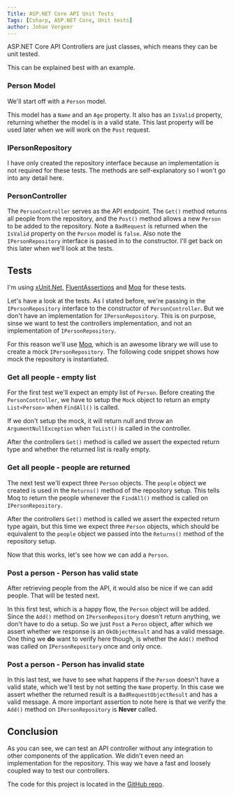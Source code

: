 ```yaml
---
Title: ASP.NET Core API Unit Tests
Tags: [Csharp, ASP.NET Core, Unit tests]
author: Johan Vergeer
---
```


ASP.NET Core API Controllers are just classes, which means they can be unit tested.

This can be explained best with an example. 

### Person Model

We'll start off with a `Person`  model.

<?# Gist 300a7aebba5bfd1b62f4fb2f468533ca /?>

This model has a `Name` and an `Age` property. It also has an `IsValid` property, returning whether the model is in a valid state. 
This last property will be used later when we will work on the `Post` request.

### IPersonRepository

I have only created the repository interface because an implementation is not required for these tests.
The methods are self-explanatory so I won't go into any detail here.

<?# Gist 89cb91b85a273bd5a472900f56988edf /?>

### PersonController

The `PersonController` serves as the API endpoint.
The `Get()` method returns all people from the repository, and the `Post()` method allows a new `Person` to be added to the repository. Note a `BadRequest` is returned when the `IsValid` property on the `Person` model is `false`. Also note the `IPersonRepository` interface is passed in to the constructor. I'll get back on this later when we'll look at the tests.

<?# Gist b515c0ff18a6bd695080f0c01190508d /?>

## Tests

<?# Note ?>
I'm using [xUnit.Net](https://xunit.net/), [FluentAssertions](https://fluentassertions.com/) and [Moq](https://github.com/Moq/moq4/wiki/Quickstart) for these tests.
<?#/ Note ?>

Let's have a look at the tests. As I stated before, we're passing in the `IPersonRepository` interface to the constructor of `PersonController`. But we don't have an implementation for `IPersonRepository`. This is on purpose, sinse we want to test the controllers implementation, and not an implementation of `IPersonRepository`.

For this reason we'll use [Moq](https://github.com/Moq/moq4/wiki/Quickstart), which is an awesome library we will use to create a mock `IPersonRepository`. The following code snippet shows how mock the repository is instantiated.

<?# Gist 11795a249d1589e0bd43ba3119366e47 /?>

### Get all people - empty list

For the first test we'll expect an empty list of `Person`. Before creating the `PersonController`, we have to setup the `Mock` object to return an empty `List<Person>` when `FindAll()` is called.

<?# Warning ?>
If we don't setup the mock, it will return null and throw an `ArgumentNullException` when `ToList()` is called in the controller.
<?#/ Warning ?>

After the controllers `Get()` method is called we assert the expected return type and whether the returned list is really empty.

<?# Gist ccafc0ad059dea8e01ff419eb69de555 /?>

### Get all people - people are returned

The next test we'll expect three `Person` objects. The `people` object we created is used in the `Returns()` method of the repository setup. This tells Moq to return the people whenever the `FindAll()` method is called on `IPersonRepository`.  

After the controllers `Get()` method is called we assert the expected return type again, but this time we expect three `Person` objects, which should be equivalent to the `people` object we passed into the `Returns()` method of the repository setup.

Now that this works, let's see how we can add a `Person`.

<?# Gist 3fda5518c8b97c6fa1c1045df5f22b8b /?>

### Post a person - Person has valid state

After retrieving people from the API, it would also be nice if we can add people. That will be tested next.

In this first test, which is a happy flow, the `Person` object will be added. Since the `Add()` method on `IPersonRepository` doesn't return anything, we don't have to do a setup. So we just `Post` a `Peron` object, after which we assert whether we response is an `OkObjectResult` and has a valid message. One thing we __do__ want to verify here though, is whether the `Add()` method was called on `IPersonRepository` once and only once.  

<?# Gist 1602b7cca1ab50b45480f1ffd0f64e98 /?>

### Post a person - Person has invalid state

In this last test, we have to see what happens if the `Person` doesn't have a valid state, which we'll test by not setting the `Name` property. In this case we assert whether the returned result is a `BadRequestObjectResult` and has a valid message. A more important assertion to note here is that we verify the `Add()` method on `IPersonRepository` is __Never__ called.

<?# Gist a0d88a8857827cdc7d7ff9c23d698beb /?>

## Conclusion

As you can see, we can test an API controller without any integration to other components of the application. We didn't even need an implementation for the repository. This way we have a fast and loosely coupled way to test our controllers.

The code for this project is located in the [GitHub repo](https://github.com/johanvergeer/ImJohan.Blog.AspNetCoreApiUnitTests).